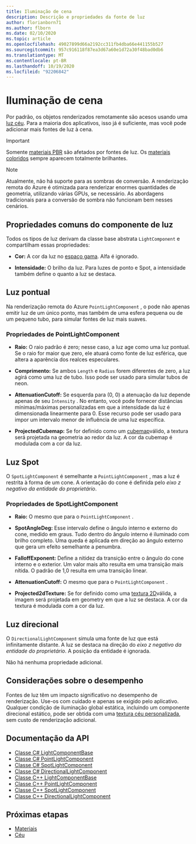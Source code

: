 ```yaml
---
title: Iluminação de cena
description: Descrição e propriedades da fonte de luz
author: florianborn71
ms.author: flborn
ms.date: 02/10/2020
ms.topic: article
ms.openlocfilehash: 49027899d66a2192cc311fb4dba66e441155b527
ms.sourcegitcommit: 957c916118f87ea3d67a60e1d72a30f48bad0db6
ms.translationtype: MT
ms.contentlocale: pt-BR
ms.lasthandoff: 10/19/2020
ms.locfileid: "92206842"
---
```

# <a name="scene-lighting"></a>Iluminação de cena

Por padrão, os objetos renderizados remotamente são acesos usando uma [luz céu](sky.md). Para a maioria dos aplicativos, isso já é suficiente, mas você pode adicionar mais fontes de luz à cena.

> [!IMPORTANT]
> Somente [materiais PBR](pbr-materials.md) são afetados por fontes de luz. Os [materiais coloridos](color-materials.md) sempre aparecem totalmente brilhantes.

> [!NOTE]
> Atualmente, não há suporte para as sombras de conversão. A renderização remota do Azure é otimizada para renderizar enormes quantidades de geometria, utilizando várias GPUs, se necessário. As abordagens tradicionais para a conversão de sombra não funcionam bem nesses cenários.

## <a name="common-light-component-properties"></a>Propriedades comuns do componente de luz

Todos os tipos de luz derivam da classe base abstrata `LightComponent` e compartilham essas propriedades:

* **Cor:** A cor da luz no [espaço gama](https://en.wikipedia.org/wiki/SRGB). Alfa é ignorado.

* **Intensidade:** O brilho da luz. Para luzes de ponto e Spot, a intensidade também define o quanto a luz se destaca.

## <a name="point-light"></a>Luz pontual

Na renderização remota do Azure `PointLightComponent` , o pode não apenas emitir luz de um único ponto, mas também de uma esfera pequena ou de um pequeno tubo, para simular fontes de luz mais suaves.

### <a name="pointlightcomponent-properties"></a>Propriedades de PointLightComponent

* **Raio:** O raio padrão é zero; nesse caso, a luz age como uma luz pontual. Se o raio for maior que zero, ele atuará como fonte de luz esférica, que altera a aparência dos realces especulares.

* **Comprimento:** Se ambos `Length` e `Radius` forem diferentes de zero, a luz agirá como uma luz de tubo. Isso pode ser usado para simular tubos de neon.

* **AttenuationCutoff:** Se esquerda para (0, 0) a atenuação da luz depende apenas de seu `Intensity` . No entanto, você pode fornecer distâncias mínimas/máximas personalizadas em que a intensidade da luz é dimensionada linearmente para 0. Esse recurso pode ser usado para impor um intervalo menor de influência de uma luz específica.

* **ProjectedCubemap:** Se for definido como um [cubemap](../../concepts/textures.md)válido, a textura será projetada na geometria ao redor da luz. A cor da cubemap é modulada com a cor da luz.

## <a name="spot-light"></a>Luz Spot

O `SpotLightComponent` é semelhante a `PointLightComponent` , mas a luz é restrita à forma de um cone. A orientação do cone é definida pelo *eixo z negativo da entidade do proprietário*.

### <a name="spotlightcomponent-properties"></a>Propriedades de SpotLightComponent

* **Raio:** O mesmo que para o `PointLightComponent` .

* **SpotAngleDeg:** Esse intervalo define o ângulo interno e externo do cone, medido em graus. Tudo dentro do ângulo interno é iluminado com brilho completo. Uma queda é aplicada em direção ao ângulo externo que gera um efeito semelhante a penumbra.

* **FalloffExponent:** Define a nitidez da transição entre o ângulo do cone interno e o exterior. Um valor mais alto resulta em uma transição mais nítida. O padrão de 1,0 resulta em uma transição linear.

* **AttenuationCutoff:** O mesmo que para o `PointLightComponent` .

* **Projected2dTexture:** Se for definido como uma [textura 2D](../../concepts/textures.md)válida, a imagem será projetada em geometry em que a luz se destaca. A cor da textura é modulada com a cor da luz.

## <a name="directional-light"></a>Luz direcional

O `DirectionalLightComponent` simula uma fonte de luz que está infinitamente distante. A luz se destaca na direção do *eixo z negativo da entidade do proprietário*. A posição da entidade é ignorada.

Não há nenhuma propriedade adicional.

## <a name="performance-considerations"></a>Considerações sobre o desempenho

Fontes de luz têm um impacto significativo no desempenho de renderização. Use-os com cuidado e apenas se exigido pelo aplicativo. Qualquer condição de iluminação global estática, incluindo um componente direcional estático, pode ser obtida com uma [textura céu personalizada](sky.md), sem custo de renderização adicional.

## <a name="api-documentation"></a>Documentação da API

* [Classe C# LightComponentBase](/dotnet/api/microsoft.azure.remoterendering.lightcomponentbase)
* [Classe C# PointLightComponent](/dotnet/api/microsoft.azure.remoterendering.pointlightcomponent)
* [Classe C# SpotLightComponent](/dotnet/api/microsoft.azure.remoterendering.spotlightcomponent)
* [Classe C# DirectionalLightComponent](/dotnet/api/microsoft.azure.remoterendering.directionallightcomponent)
* [Classe C++ LightComponentBase](/cpp/api/remote-rendering/lightcomponentbase)
* [Classe C++ PointLightComponent](/cpp/api/remote-rendering/pointlightcomponent)
* [Classe C++ SpotLightComponent](/cpp/api/remote-rendering/spotlightcomponent)
* [Classe C++ DirectionalLightComponent](/cpp/api/remote-rendering/directionallightcomponent)

## <a name="next-steps"></a>Próximas etapas

* [Materiais](../../concepts/materials.md)
* [Céu](sky.md)